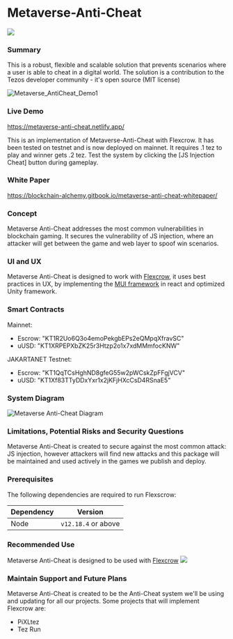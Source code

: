 # Metaverse-Anti-Cheat
[![](https://img.shields.io/badge/license-MIT-brightgreen)](LICENSE)

### Summary

This is a robust, flexible and scalable solution that prevents scenarios where a user is able to cheat in a digital world.
The solution is a contribution to the Tezos developer community - it's open source (MIT license)

![Metaverse_AntiCheat_Demo1](https://user-images.githubusercontent.com/2120817/205599045-5d3c278b-5b8e-4fdf-87a7-23bf3ce6057c.gif)

### Live Demo

https://metaverse-anti-cheat.netlify.app/ 

This is an implementation of Metaverse-Anti-Cheat with Flexcrow. It has been tested on testnet and is now deployed on mainnet. It requires .1 tez to play and winner gets .2 tez. Test the system by clicking the [JS Injection Cheat] button during gameplay.

### White Paper

https://blockchain-alchemy.gitbook.io/metaverse-anti-cheat-whitepaper/

### Concept
Metaverse Anti-Cheat addresses the most common vulnerabilities in blockchain gaming. It secures the vulnerability of JS injection, where an attacker will get between the game and web layer to spoof win scenarios.

### UI and UX

Metaverse Anti-Cheat is designed to work with [Flexcrow](https://github.com/Blockchain-Alchemy/Flexscrow), it uses best practices in UX, by implementing the [MUI  framework](https://mui.com/) in react and optimized Unity framework. 

### Smart Contracts

Mainnet:
- Escrow: "KT1R2Uo6Q3o4emoPekgbEPs2eQMpqXfravSC"
- uUSD: "KT1XRPEPXbZK25r3Htzp2o1x7xdMMmfocKNW"

JAKARTANET Testnet:
- Escrow: "KT1QqTCsHghND8gfeG55w2pWCskZpFFgjVCV"
- uUSD: "KT1Xf83TTyDDxYxr1x2jKFjHXcCsD4RSnaE5"


### System Diagram
![Metaverse Anti-Cheat Diagram](https://user-images.githubusercontent.com/2120817/205625573-e5a276e1-8c21-41d1-9957-d065a667feff.jpg)


### Limitations, Potential Risks and Security Questions
Metaverse Anti-Cheat is created to secure against the most common attack: JS injection, however attackers will find new attacks and this package will be maintained and used actively in the games we publish and deploy.

### Prerequisites
The following dependencies are required to run Flexscrow:

| Dependency | Version             |
| ---------- | ------------------- |
| Node       | `v12.18.4` or above |

### Recommended Use

Metaverse Anti-Cheat is designed to be used with [Flexcrow](https://github.com/Blockchain-Alchemy/Flexscrow) [![](https://img.shields.io/badge/license-MIT-brightgreen)](LICENSE)

### Maintain Support and Future Plans
Metaverse Anti-Cheat  is created to be the Anti-Cheat system we'll be using and updating for all our projects. Some projects that will implement Flexcrow are:
- PiXLtez
- Tez Run
